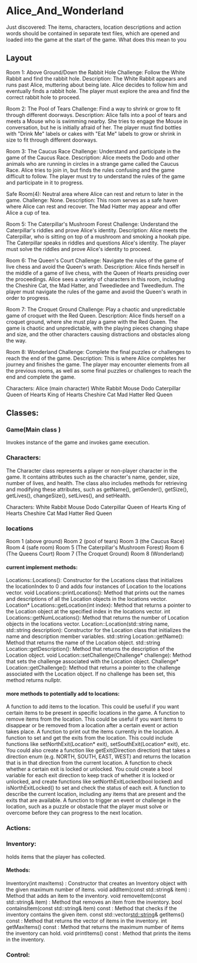 # Alice_And_Wonderland

Just discovered: The items, characters, location descriptions and action words should be contained in separate text files, which are opened and loaded into the game at the start of the game. 
 What does this mean to you 

## Layout 

Room 1: Above Ground/Down the Rabbit Hole
Challenge: Follow the White Rabbit and find the rabbit hole.
Description: The White Rabbit appears and runs past Alice, muttering about being late. Alice decides to follow him and eventually finds a rabbit hole. The player must explore the area and find the correct rabbit hole to proceed.


Room 2: The Pool of Tears
Challenge: Find a way to shrink or grow to fit through different doorways.
Description: Alice falls into a pool of tears and meets a Mouse who is swimming nearby. She tries to engage the Mouse in conversation, but he is initially afraid of her. The player must find bottles with "Drink Me" labels or cakes with "Eat Me" labels to grow or shrink in size to fit through different doorways.

Room 3: The Caucus Race
Challenge: Understand and participate in the game of the Caucus Race.
Description: Alice meets the Dodo and other animals who are running in circles in a strange game called the Caucus Race. Alice tries to join in, but finds the rules confusing and the game difficult to follow. The player must try to understand the rules of the game and participate in it to progress.

Safe Room(4): Neutral area where Alice can rest and return to later in the game.
Challenge: None.
Description: This room serves as a safe haven where Alice can rest and recover. The Mad Hatter may appear and offer Alice a cup of tea.

Room 5: The Caterpillar's Mushroom Forest
Challenge: Understand the Caterpillar's riddles and prove Alice's identity.
Description: Alice meets the Caterpillar, who is sitting on top of a mushroom and smoking a hookah pipe. The Caterpillar speaks in riddles and questions Alice's identity. The player must solve the riddles and prove Alice's identity to proceed.

Room 6: The Queen's Court
Challenge: Navigate the rules of the game of live chess and avoid the Queen's wrath.
Description: Alice finds herself in the middle of a game of live chess, with the Queen of Hearts presiding over the proceedings. Alice sees a variety of characters in this room, including the Cheshire Cat, the Mad Hatter, and Tweedledee and Tweedledum. The player must navigate the rules of the game and avoid the Queen's wrath in order to progress.

Room 7: The Croquet Ground
Challenge: Play a chaotic and unpredictable game of croquet with the Red Queen.
Description: Alice finds herself on a croquet ground, where she must play a game with the Red Queen. The game is chaotic and unpredictable, with the playing pieces changing shape and size, and the other characters causing distractions and obstacles along the way.

Room 8: Wonderland
Challenge: Complete the final puzzles or challenges to reach the end of the game.
Description: This is where Alice completes her journey and finishes the game. The player may encounter elements from all the previous rooms, as well as some final puzzles or challenges to reach the end and complete the game.

Characters: 
Alice (main character)
White Rabbit
Mouse
Dodo
Caterpillar
Queen of Hearts
King of Hearts
Cheshire Cat
Mad Hatter
Red Queen


## Classes: 
### Game(Main class ) 
Invokes instance of the game and invokes game execution. 

### Characters: 

  The Character class represents a player or non-player character in the game. It contains attributes such as the character's name, gender, size,  number of lives, and health.  The class also includes methods for retrieving and modifying these attributes, such as getName(), getGender(), getSize(), getLives(), changeSize(), setLives(), and setHealth. 
 
  Characters: 
  White Rabbit
  Mouse
  Dodo
  Caterpillar
  Queen of Hearts
  King of Hearts
  Cheshire Cat
  Mad Hatter
  Red Queen

### locations
  Room 1 (above ground)
  Room 2 (pool of tears)
  Room 3 (the Caucus Race)
  Room 4 (safe room) 
  Room 5 (The Caterpillar's Mushroom Forest)
  Room 6 (The Queens Court)
  Room 7 (The Croquet Ground)
  Room 8 (Wonderland)

#### current implement methods:

Locations::Locations(): Constructor for the Locations class that initializes the locationIndex to 0 and adds four instances of Location to the locations vector.
void Locations::printLocations(): Method that prints out the names and descriptions of all the Location objects in the locations vector.
Location* Locations::getLocation(int index): Method that returns a pointer to the Location object at the specified index in the locations vector.
int Locations::getNumLocations(): Method that returns the number of Location objects in the locations vector.
Location::Location(std::string name, std::string description): Constructor for the Location class that initializes the name and description member variables.
std::string Location::getName(): Method that returns the name of the Location object.
std::string Location::getDescription(): Method that returns the description of the Location object.
void Location::setChallenge(Challenge* challenge): Method that sets the challenge associated with the Location object.
Challenge* Location::getChallenge(): Method that returns a pointer to the challenge associated with the Location object. If no challenge has been set, this method returns nullptr.


#### more methods to potentially  add to locations:
A function to add items to the location. This could be useful if you want certain items to be present in specific locations in the game.
A function to remove items from the location. This could be useful if you want items to disappear or be removed from a location after a certain event or action takes place.
A function to print out the items currently in the location.
A function to set and get the exits from the location. This could include functions like setNorthExit(Location* exit), setSouthExit(Location* exit), etc. You could also create a function like getExit(Direction direction) that takes a direction enum (e.g. NORTH, SOUTH, EAST, WEST) and returns the location that is in that direction from the current location.
A function to check whether a certain exit is locked or unlocked. You could create a bool variable for each exit direction to keep track of whether it is locked or unlocked, and create functions like setNorthExitLocked(bool locked) and isNorthExitLocked() to set and check the status of each exit.
A function to describe the current location, including any items that are present and the exits that are available.
A function to trigger an event or challenge in the location, such as a puzzle or obstacle that the player must solve or overcome before they can progress to the next location.


### Actions: 

### Inventory: 
holds items that the player has collected. 

####  Methods: 
Inventory(int maxItems) : Constructor that creates an Inventory object with the given maximum number of items.
void addItem(const std::string& item) : Method that adds an item to the inventory.
void removeItem(const std::string& item) : Method that removes an item from the inventory.
bool containsItem(const std::string& item) const : Method that checks if the inventory contains the given item.
const std::vector<std::string>& getItems() const : Method that returns the vector of items in the inventory.
int getMaxItems() const : Method that returns the maximum number of items the inventory can hold.
void printItems() const : Method that prints the items in the inventory.


### Control:





